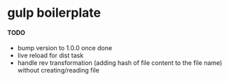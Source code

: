 # gulp boilerplate

#### TODO

- bump version to 1.0.0 once done
- live reload for dist task
- handle rev transformation (adding hash of file content to the file name) without creating/reading file
